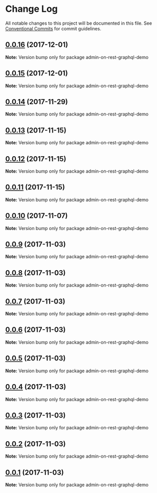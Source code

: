 # Change Log

All notable changes to this project will be documented in this file.
See [Conventional Commits](https://conventionalcommits.org) for commit guidelines.

<a name="0.0.16"></a>
## [0.0.16](https://github.com/iolap/aor-graphql/compare/v0.0.14...v0.0.16) (2017-12-01)




**Note:** Version bump only for package admin-on-rest-graphql-demo

<a name="0.0.15"></a>
## [0.0.15](https://github.com/iolap/aor-graphql/compare/v0.0.14...v0.0.15) (2017-12-01)




**Note:** Version bump only for package admin-on-rest-graphql-demo

<a name="0.0.14"></a>
## [0.0.14](https://github.com/iolap/aor-graphql/compare/v0.0.13...v0.0.14) (2017-11-29)




**Note:** Version bump only for package admin-on-rest-graphql-demo

<a name="0.0.13"></a>
## [0.0.13](https://github.com/iolap/aor-graphql/compare/v0.0.12...v0.0.13) (2017-11-15)




**Note:** Version bump only for package admin-on-rest-graphql-demo

<a name="0.0.12"></a>
## [0.0.12](https://github.com/iolap/aor-graphql/compare/v0.0.11...v0.0.12) (2017-11-15)




**Note:** Version bump only for package admin-on-rest-graphql-demo

<a name="0.0.11"></a>
## [0.0.11](https://github.com/iolap/aor-graphql/compare/v0.0.10...v0.0.11) (2017-11-15)




**Note:** Version bump only for package admin-on-rest-graphql-demo

<a name="0.0.10"></a>
## [0.0.10](https://github.com/iolap/aor-graphql/compare/v0.0.9...v0.0.10) (2017-11-07)




**Note:** Version bump only for package admin-on-rest-graphql-demo

<a name="0.0.9"></a>
## [0.0.9](https://github.com/iolap/aor-graphql/compare/v0.0.8...v0.0.9) (2017-11-03)




**Note:** Version bump only for package admin-on-rest-graphql-demo

<a name="0.0.8"></a>
## [0.0.8](https://github.com/iolap/aor-graphql/compare/v0.0.7...v0.0.8) (2017-11-03)




**Note:** Version bump only for package admin-on-rest-graphql-demo

<a name="0.0.7"></a>
## [0.0.7](https://github.com/iolap/aor-graphql/compare/v0.0.6...v0.0.7) (2017-11-03)




**Note:** Version bump only for package admin-on-rest-graphql-demo

<a name="0.0.6"></a>
## [0.0.6](https://github.com/iolap/aor-graphql/compare/v0.0.5...v0.0.6) (2017-11-03)




**Note:** Version bump only for package admin-on-rest-graphql-demo

<a name="0.0.5"></a>
## [0.0.5](https://github.com/iolap/aor-graphql/compare/v0.0.4...v0.0.5) (2017-11-03)




**Note:** Version bump only for package admin-on-rest-graphql-demo

<a name="0.0.4"></a>
## [0.0.4](https://github.com/iolap/aor-graphql/compare/v0.0.3...v0.0.4) (2017-11-03)




**Note:** Version bump only for package admin-on-rest-graphql-demo

<a name="0.0.3"></a>
## [0.0.3](https://github.com/iolap/aor-graphql/compare/v0.0.2...v0.0.3) (2017-11-03)




**Note:** Version bump only for package admin-on-rest-graphql-demo

<a name="0.0.2"></a>
## [0.0.2](https://github.com/iolap/aor-graphql/compare/v0.0.1...v0.0.2) (2017-11-03)




**Note:** Version bump only for package admin-on-rest-graphql-demo

<a name="0.0.1"></a>
## [0.0.1](https://github.com/iolap/aor-graphql/compare/v0.0.1-1...v0.0.1) (2017-11-03)




**Note:** Version bump only for package admin-on-rest-graphql-demo
